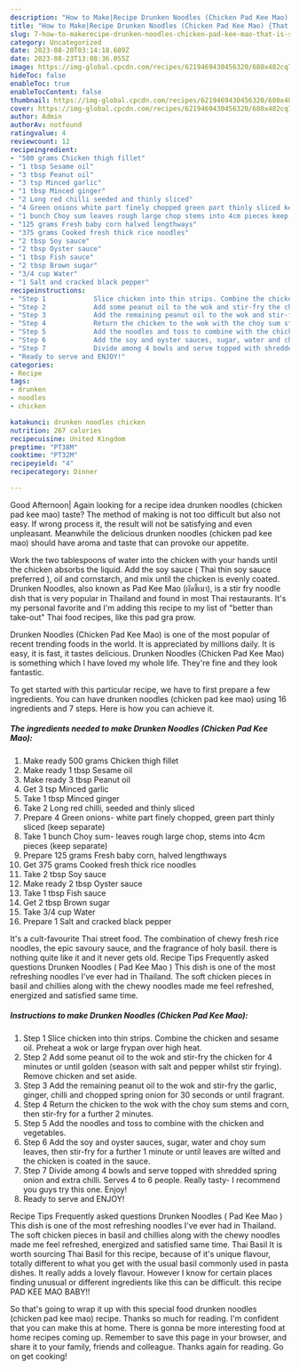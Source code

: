 ```yaml
---
description: "How to Make|Recipe Drunken Noodles (Chicken Pad Kee Mao) {That is Simple"
title: "How to Make|Recipe Drunken Noodles (Chicken Pad Kee Mao) {That is Simple"
slug: 7-how-to-makerecipe-drunken-noodles-chicken-pad-kee-mao-that-is-simple
category: Uncategorized
date: 2023-08-20T03:14:18.609Z
date: 2023-08-23T13:08:36.055Z
image: https://img-global.cpcdn.com/recipes/6219469430456320/680x482cq70/drunken-noodles-chicken-pad-kee-mao-recipe-main-photo.jpg
hideToc: false
enableToc: true
enableTocContent: false
thumbnail: https://img-global.cpcdn.com/recipes/6219469430456320/680x482cq70/drunken-noodles-chicken-pad-kee-mao-recipe-main-photo.jpg
cover: https://img-global.cpcdn.com/recipes/6219469430456320/680x482cq70/drunken-noodles-chicken-pad-kee-mao-recipe-main-photo.jpg
author: Admin
authorAv: notfound
ratingvalue: 4
reviewcount: 12
recipeingredient:
- "500 grams Chicken thigh fillet"
- "1 tbsp Sesame oil"
- "3 tbsp Peanut oil"
- "3 tsp Minced garlic"
- "1 tbsp Minced ginger"
- "2 Long red chilli seeded and thinly sliced"
- "4 Green onions white part finely chopped green part thinly sliced keep separate"
- "1 bunch Choy sum leaves rough large chop stems into 4cm pieces keep separate"
- "125 grams Fresh baby corn halved lengthways"
- "375 grams Cooked fresh thick rice noodles"
- "2 tbsp Soy sauce"
- "2 tbsp Oyster sauce"
- "1 tbsp Fish sauce"
- "2 tbsp Brown sugar"
- "3/4 cup Water"
- "1 Salt and cracked black pepper"
recipeinstructions:
- "Step 1            Slice chicken into thin strips. Combine the chicken and sesame oil. Preheat a wok or large frypan over high heat."
- "Step 2            Add some peanut oil to the wok and stir-fry the chicken for 4 minutes or until golden (season with salt and pepper whilst stir frying). Remove chicken and set aside."
- "Step 3            Add the remaining peanut oil to the wok and stir-fry the garlic, ginger, chilli and chopped spring onion for 30 seconds or until fragrant."
- "Step 4            Return the chicken to the wok with the choy sum stems and corn, then stir-fry for a further 2 minutes."
- "Step 5            Add the noodles and toss to combine with the chicken and vegetables."
- "Step 6            Add the soy and oyster sauces, sugar, water and choy sum leaves, then stir-fry for a further 1 minute or until leaves are wilted and the chicken is coated in the sauce."
- "Step 7            Divide among 4 bowls and serve topped with shredded spring onion and extra chilli. Serves 4 to 6 people.  Really tasty- I recommend you guys try this one. Enjoy!"
- "Ready to serve and ENJOY!"
categories:
- Recipe
tags:
- drunken
- noodles
- chicken

katakunci: drunken noodles chicken 
nutrition: 267 calories
recipecuisine: United Kingdom
preptime: "PT38M"
cooktime: "PT32M"
recipeyield: "4"
recipecategory: Dinner

---
```



Good Afternoon| Again looking for a recipe idea drunken noodles (chicken pad kee mao) taste? The method of making is not too difficult but also not easy. If wrong process it, the result will not be satisfying and even unpleasant. Meanwhile the delicious drunken noodles (chicken pad kee mao) should have aroma and taste that can provoke our appetite.





Work the two tablespoons of water into the chicken with your hands until the chicken absorbs the liquid. Add the soy sauce ( Thai thin soy sauce preferred ), oil and cornstarch, and mix until the chicken is evenly coated. Drunken Noodles, also known as Pad Kee Mao (ผัดขี้เมา), is a stir fry noodle dish that is very popular in Thailand and found in most Thai restaurants. It&#39;s my personal favorite and I&#39;m adding this recipe to my list of &#34;better than take-out&#34; Thai food recipes, like this pad gra prow.

Drunken Noodles (Chicken Pad Kee Mao) is one of the most popular of recent trending foods in the world. It is appreciated by millions daily. It is easy, it is fast, it tastes delicious. Drunken Noodles (Chicken Pad Kee Mao) is something which I have loved my whole life. They're fine and they look fantastic.


To get started with this particular recipe, we have to first prepare a few ingredients. You can have drunken noodles (chicken pad kee mao) using 16 ingredients and 7 steps. Here is how you can achieve it.

<!--inarticleads1-->

##### The ingredients needed to make Drunken Noodles (Chicken Pad Kee Mao):

1. Make ready 500 grams Chicken thigh fillet
1. Make ready 1 tbsp Sesame oil
1. Make ready 3 tbsp Peanut oil
1. Get 3 tsp Minced garlic
1. Take 1 tbsp Minced ginger
1. Take 2 Long red chilli, seeded and thinly sliced
1. Prepare 4 Green onions- white part finely chopped, green part thinly sliced (keep separate)
1. Take 1 bunch Choy sum- leaves rough large chop, stems into 4cm pieces (keep separate)
1. Prepare 125 grams Fresh baby corn, halved lengthways
1. Get 375 grams Cooked fresh thick rice noodles
1. Take 2 tbsp Soy sauce
1. Make ready 2 tbsp Oyster sauce
1. Take 1 tbsp Fish sauce
1. Get 2 tbsp Brown sugar
1. Take 3/4 cup Water
1. Prepare 1 Salt and cracked black pepper


It&#39;s a cult-favourite Thai street food. The combination of chewy fresh rice noodles, the epic savoury sauce, and the fragrance of holy basil. there is nothing quite like it and it never gets old. Recipe Tips Frequently asked questions Drunken Noodles ( Pad Kee Mao ) This dish is one of the most refreshing noodles I&#39;ve ever had in Thailand. The soft chicken pieces in basil and chillies along with the chewy noodles made me feel refreshed, energized and satisfied same time. 

<!--inarticleads2-->

##### Instructions to make Drunken Noodles (Chicken Pad Kee Mao):

1. Step 1            Slice chicken into thin strips. Combine the chicken and sesame oil. Preheat a wok or large frypan over high heat.
1. Step 2            Add some peanut oil to the wok and stir-fry the chicken for 4 minutes or until golden (season with salt and pepper whilst stir frying). Remove chicken and set aside.
1. Step 3            Add the remaining peanut oil to the wok and stir-fry the garlic, ginger, chilli and chopped spring onion for 30 seconds or until fragrant.
1. Step 4            Return the chicken to the wok with the choy sum stems and corn, then stir-fry for a further 2 minutes.
1. Step 5            Add the noodles and toss to combine with the chicken and vegetables.
1. Step 6            Add the soy and oyster sauces, sugar, water and choy sum leaves, then stir-fry for a further 1 minute or until leaves are wilted and the chicken is coated in the sauce.
1. Step 7            Divide among 4 bowls and serve topped with shredded spring onion and extra chilli. Serves 4 to 6 people.  Really tasty- I recommend you guys try this one. Enjoy!
1. Ready to serve and ENJOY!

Recipe Tips Frequently asked questions Drunken Noodles ( Pad Kee Mao ) This dish is one of the most refreshing noodles I&#39;ve ever had in Thailand. The soft chicken pieces in basil and chillies along with the chewy noodles made me feel refreshed, energized and satisfied same time. Thai Basil It is worth sourcing Thai Basil for this recipe, because of it&#39;s unique flavour, totally different to what you get with the usual basil commonly used in pasta dishes. It really adds a lovely flavour. However I know for certain places finding unusual or different ingredients like this can be difficult. this recipe PAD KEE MAO BABY!! 

So that's going to wrap it up with this special food drunken noodles (chicken pad kee mao) recipe. Thanks so much for reading. I'm confident that you can make this at home. There is gonna be more interesting food at home recipes coming up. Remember to save this page in your browser, and share it to your family, friends and colleague. Thanks again for reading. Go on get cooking!

